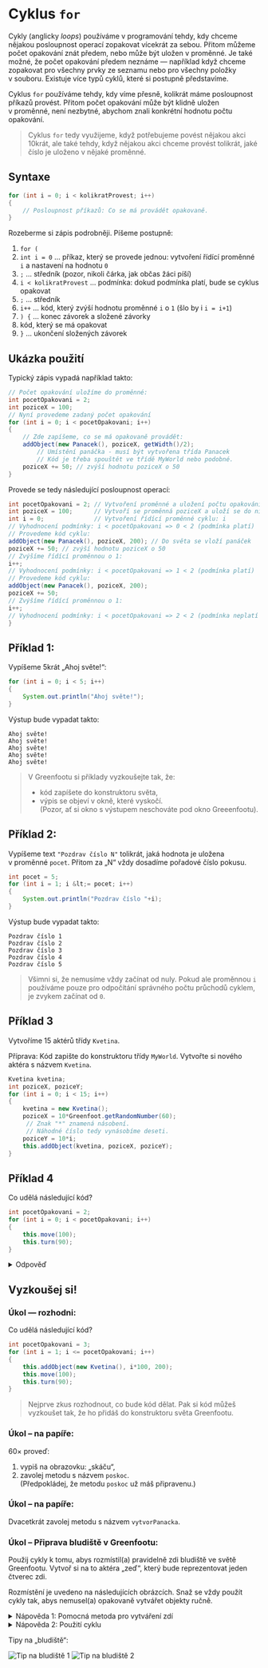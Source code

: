 # Cyklus `for`

Cykly (anglicky _loops_) používáme v&nbsp;programování tehdy, kdy chceme nějakou posloupnost operací zopakovat vícekrát za sebou. Přitom můžeme počet opakování znát předem, nebo může být uložen v&nbsp;proměnné. Je také možné, že počet opakování předem neznáme &mdash; například když chceme zopakovat pro všechny prvky ze seznamu nebo pro všechny položky v&nbsp;souboru. Existuje více typů cyklů, které si postupně představíme.

Cyklus `for` používáme tehdy, kdy víme přesně, kolikrát máme posloupnost příkazů provést. Přitom počet opakování může být klidně uložen v&nbsp;proměnné, není nezbytné, abychom znali konkrétní hodnotu počtu opakování. 

> Cyklus `for` tedy využijeme, když potřebujeme povést nějakou akci 10krát, ale také tehdy, když nějakou akci chceme provést tolikrát, jaké číslo je uloženo v nějaké proměnné.

## Syntaxe
```java
for (int i = 0; i < kolikratProvest; i++)
{
	// Posloupnost příkazů: Co se má provádět opakovaně.
}
```

Rozeberme si zápis podrobněji. Píšeme postupně: 
1. `for (` 
2. `int i = 0` ... příkaz, který se provede jednou: vytvoření řídící proměnné `i` a nastavení na hodnotu `0`
3. `;` ... středník (pozor, nikoli čárka, jak občas žáci píší)
4. `i < kolikratProvest` ... podmínka: dokud podmínka platí, bude se cyklus opakovat
5. `;` ... středník
6. `i++` ... kód, který zvýší hodnotu proměnné `i` o&nbsp;`1` (šlo by i&nbsp;`i = i+1`)
7. `) {` ... konec závorek a složené závorky
8. kód, který se má opakovat
9. `}` ... ukončení složených závorek

## Ukázka použití
Typický zápis vypadá například takto:
```java
// Počet opakování uložíme do proměnné:
int pocetOpakovani = 2;
int poziceX = 100;
// Nyní provedeme zadaný počet opakování
for (int i = 0; i < pocetOpakovani; i++)
{
	// Zde zapíšeme, co se má opakovaně provádět:
	addObject(new Panacek(), poziceX, getWidth()/2);
		// Umístění panáčka - musí být vytvořena třída Panacek
		// Kód je třeba spouštět ve třídě MyWorld nebo podobné.
	poziceX += 50; // zvýší hodnotu poziceX o 50
}
```

Provede se tedy následující posloupnost operací:
```java
int pocetOpakovani = 2; // Vytvoření proměnné a uložení počtu opakování
int poziceX = 100;      // Vytvoří se proměnná poziceX a uloží se do ní 100
int i = 0; 				// Vytvoření řídící proměnné cyklu: i
// Vyhodnocení podmínky: i < pocetOpakovani => 0 < 2 (podmínka platí)
// Provedeme kód cyklu:
addObject(new Panacek(), poziceX, 200); // Do světa se vloží panáček
poziceX += 50; // zvýší hodnotu poziceX o 50
// Zvýšíme řídící proměnnou o 1:
i++;
// Vyhodnocení podmínky: i < pocetOpakovani => 1 < 2 (podmínka platí)
// Provedeme kód cyklu:
addObject(new Panacek(), poziceX, 200);
poziceX += 50;
// Zvýšíme řídící proměnnou o 1:
i++;
// Vyhodnocení podmínky: i < pocetOpakovani => 2 < 2 (podmínka neplatí => končíme)
}
```

## Příklad 1:
Vypíšeme 5krát „Ahoj světe!“:
```java
for (int i = 0; i < 5; i++)
{
	System.out.println("Ahoj světe!"); 
}
```
Výstup bude vypadat takto:
```
Ahoj světe!
Ahoj světe!
Ahoj světe!
Ahoj světe!
Ahoj světe!
```

> V&nbsp;Greenfootu si příklady vyzkoušejte tak, že:
> - kód zapíšete do konstruktoru světa,
> - výpis se objeví v&nbsp;okně, které vyskočí.<br />(Pozor, ať si okno s&nbsp;výstupem neschováte pod okno Greeenfootu).

## Příklad 2:
Vypíšeme text `"Pozdrav číslo N"` tolikrát, jaká hodnota je uložena v&nbsp;proměnné `pocet`. Přitom za „N“ vždy dosadíme pořadové číslo pokusu.
```java
int pocet = 5;
for (int i = 1; i &lt;= pocet; i++)
{
	System.out.println("Pozdrav číslo "+i);
}
```
Výstup bude vypadat takto:
```
Pozdrav číslo 1
Pozdrav číslo 2
Pozdrav číslo 3
Pozdrav číslo 4
Pozdrav číslo 5
```

> Všimni si, že nemusíme vždy začínat od nuly. Pokud ale proměnnou `i` používáme pouze pro odpočítání správného počtu průchodů cyklem, je zvykem začínat od `0`.

## Příklad 3
Vytvoříme 15 aktérů třídy `Kvetina`. 

Příprava: Kód zapište do konstruktoru třídy `MyWorld`. Vytvořte si nového aktéra s&nbsp;názvem `Kvetina`.
```java
Kvetina kvetina;
int poziceX, poziceY;
for (int i = 0; i < 15; i++)
{
	kvetina = new Kvetina();
	poziceX = 10*Greenfoot.getRandomNumber(60);
	 // Znak "*" znamená násobení.
	 // Náhodné číslo tedy vynásobíme deseti.
	poziceY = 10*i;
	this.addObject(kvetina, poziceX, poziceY);
}
```

## Příklad 4
Co udělá následující kód?
```java
int pocetOpakovani = 2;
for (int i = 0; i < pocetOpakovani; i++)
{
	this.move(100);
	this.turn(90);
}
```
<details><summary>Odpověď</summary>

Aktér „oběhne“ tři strany čtverce. Ale pozor! Aktér to provede v&nbsp;jednom kroku hry, takže vidíme jen počáteční a&nbsp;cílovou pozici.

</details>

## Vyzkoušej si!

### Úkol — rozhodni:
Co udělá následující kód?
```java
int pocetOpakovani = 3;
for (int i = 1; i <= pocetOpakovani; i++)
{
	this.addObject(new Kvetina(), i*100, 200);
	this.move(100);
	this.turn(90);
}
```
> Nejprve zkus rozhodnout, co bude kód dělat. Pak si kód můžeš vyzkoušet tak, že ho přidáš do konstruktoru světa Greenfootu.


### Úkol – na papíře:

60× proveď:
1. vypiš na obrazovku: „skáču“,
2. zavolej metodu s&nbsp;názvem `poskoc`.<br />(Předpokládej, že metodu `poskoc` už máš připravenu.)

### Úkol – na papíře:
Dvacetkrát zavolej metodu s&nbsp;názvem `vytvorPanacka`.

### Úkol – Připrava bludiště v Greenfootu:
Použij cykly k&nbsp;tomu, abys rozmístil(a) pravidelně zdi bludiště ve světě Greenfootu. Vytvoř si na to aktéra „zeď“, který bude reprezentovat jeden čtverec zdi.

Rozmístění je uvedeno na následujících obrázcích. Snaž se vždy použít cykly tak, abys nemusel(a) opakovaně vytvářet objekty ručně. 

<details><summary>Nápověda 1: Pomocná metoda pro vytváření zdí</summary>

Nejlepší je vytvořit si ve třídě `MyWorld` metodu `vytvorZed`:

```java
/** 
 * Metoda vytvoří zeď na pozicích x a y.
 * Souřadnice x a y začínají nulou.
 */
public void vytvorZed(int x, int y)
{
	int sirkaObrazku = this.getImage().getWidth();
	// Spočte umístění obrázku na základě jeho
	//  šířky:
	int poziceX = (int) (x+0.5)*sirkaObrazku;
	int poziceY = (int) (y+0.5)*sirkaObrazku;
	// Umístí obrázek do světa
	this.addObject(new Zed(), poziceX, poziceY);
}
```

Pak stačí pro vytvoření zdi psát například: `vytvorZed(3,5);` nebo `vytvorZed(0,0);`

</details>

<details><summary>Nápověda 2: Použití cyklu</summary>

Když chceš umístit tři objekty zdi hned za sebou, můžeš napsat:
```java
int pocetZdi = 3;
for (int i = 1; i <= pocetZdi; i++)
{
	vytvorZed(i, 2);
}
```

</details>


Tipy na „bludiště“:

![Tip na bludiště 1](../img/ukol-zdi-horiz.png)
![Tip na bludiště 2](../img/ukol-zdi-mrizka.png)
